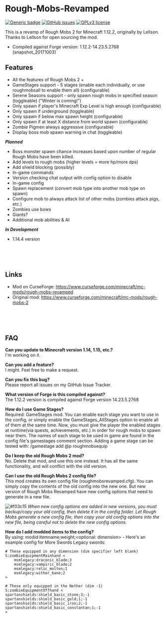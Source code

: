 # Rough-Mobs-Revamped
[![Generic badge](https://img.shields.io/badge/version-1.12.2-orange.svg)](https://shields.io/) 
[![GitHub issues](https://img.shields.io/github/issues/p1ut0nium-git/Rough-Mobs-Revamped)](https://github.com/p1ut0nium-git/Rough-Mobs-Revamped/issues/) 
[![GPLv3 license](https://img.shields.io/badge/License-GPLv3-blue.svg)](http://perso.crans.org/besson/LICENSE.html)  

This is a revamp of Rough Mobs 2 for Minecraft 1.12.2, originally by Lellson. Thanks to Lellson for open sourcing the mod.

* Compiled against Forge version: 1.12.2-14.23.5.2768 (snapshot_20171003)

## Features

* All the features of Rough Mobs 2 +
* GameStages support - 5 stages (enable each individually, or use roughmobsall to enable them all) (configurable)
* Serene Seasons support - only spawn rough mobs in specified season (toggleable) ("Winter is coming!")
* Only spawn if player's Minecraft Exp Level is high enough (configurable)
* Only spawn if underground (toggleable)
* Only spawn if below max spawn height (configurable)
* Only spawn if at least X distance from world spawn (configurable)
* Zombie Pigmen always aggressive (configurable)
* Display boss mob spawn warning in chat (toggleable)

***Planned***

* Boss monster spawn chance increases based upon number of regular Rough Mobs have been killed.
* Add levels to rough mobs (higher levels = more hp/more dps)
* Add shield blocking (possibly)
* In-game commands
* Version checking chat output with config option to disable
* In-game config
* Spawn replacement (convert mob type into another mob type on spawn)
* Configure mob to always attack list of other mobs (zombies attack pigs, etc.)
* Zombies use bows
* Giants?
* Additional mob abilities & AI

***In Development***

* 1.14.4 version
<br/>
<br/>
<br/>


## Links

* Mod on CurseForge: https://www.curseforge.com/minecraft/mc-mods/rough-mobs-revamped
* Original mod: https://www.curseforge.com/minecraft/mc-mods/rough-mobs-2
<br/>
<br/>
<br/>


## FAQ

**Can you update to Minecraft version 1.14, 1.15, etc.?**  
I'm working on it.

**Can you add a feature?**  
I might. Feel free to make a request.  

**Can you fix this bug?**  
Please report all issues on my GitHub Issue Tracker.  

**What version of Forge is this compiled against?**   
The 1.12.2 version is compiled against Forge version 14.23.5.2768  

**How do I use Game Stages?**  
Required: GameStages mod. You can enable each stage you want to use in the config, or simply enable the GameStages_AllStages option to enable all of them at the same time. Now, you must give the player the enabled stages at runtime(via quests, achievements, etc.) in order for rough mobs to spawn near them. The names of each stage to be used in game are found in the config file's gamestages comment section. Adding a game stage can be tested with: /gamestage add @p roughmobsequip  

**Do I keep the old Rough Mobs 2 mod?**  
No. Delete that mod, and use this one instead. It has all the same functionality, and will conflict with the old version.  

**Can I use the old Rough Mobs 2 config file?**  
This mod creates its own config file (roughmobsrevamped.cfg). You can simply copy the contents of the old config into the new one. But new version of Rough Mobs Revamped have new config options that need to generate in a new file.  

![#f03c15](https://placehold.it/50x25/f03c15/000000?text=NOTE:) _When new config options are added in new versions, you must backup/copy your old config, then delete it in the config folder. Let Rough Mobs generate a new config file, then copy your old config options into the new file, being careful not to delete the new config options._

**How do I add modded items to the config?**  
By using: modid:itemname;weight;<optional: dimension> - Here's an example config for More Swords Legacy swords:  

```
# These equipped in any dimension (dim specifier left blank)  
S:zombieEquipmentMainhand <  
    msmlegacy:draconic_blade;3  
    msmlegacy:vampiric_blade;2   
    msmlegacy:relic_molten;1   
    msmlegacy:wither_bane;2   
>

# These only equipped in the Nether (dim -1)  
S:zombieEquipmentOffhand <  
spartanshields:shield_basic_stone;3;-1  
spartanshields:shield_basic_gold;1;-1  
spartanshields:shield_basic_iron;2;-1  
spartanshields:shield_basic_constantan;1;-1  
>
 ```
